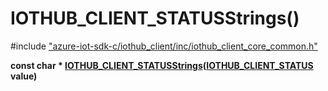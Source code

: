 # IOTHUB_CLIENT_STATUSStrings()

\#include ["azure-iot-sdk-c/iothub_client/inc/iothub_client_core_common.h"](../iot-c-ref-iothub-client-core-common-h.md)  

**const char * [IOTHUB_CLIENT_STATUSStrings](#iothub__client__core__common_8h_1aa5396200262fc4f96c8204672352ab79)([IOTHUB_CLIENT_STATUS](#iothub__client__core__common_8h_1af80b6370369f3c1bb53399deccb4491c) value)**


